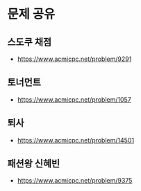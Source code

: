 # 문제 공유

## 스도쿠 채점

+ <https://www.acmicpc.net/problem/9291>

## 토너먼트

+ <https://www.acmicpc.net/problem/1057>

## 퇴사

+ https://www.acmicpc.net/problem/14501

## 패션왕 신혜빈

+ https://www.acmicpc.net/problem/9375
